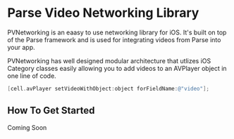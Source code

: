 Parse Video Networking Library
============

PVNetworking is an eaasy to use networking library for iOS.  It's built on top of the Parse framework and is used for
integrating videos from Parse into your app.  

PVNetworking has well designed modular architecture that utlizes iOS Category classes easily allowing you to add videos
to an AVPlayer object in one line of code.  

```objective-c
[cell.avPlayer setVideoWithObject:object forFieldName:@"video"];
```

## How To Get Started
Coming Soon

